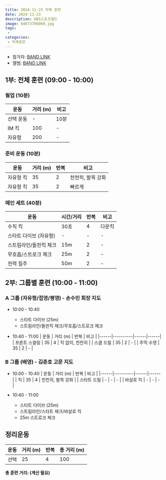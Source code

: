 ```yaml
---
title: 2024-11-23 자체 훈련
date: 2024-11-23
description: KBS스포츠월드
image: 64673706060.jpg
tags:
 - 
categories:
 - 자체훈련
---
```


- 참가자: [BAND LINK](https://band.us/band/93484357/schedule/4%2F93484357%2F515544306%2F19700101)
- 앨범: [BAND LINK](https://band.us/band/93484357/album/83386076)


## 1부: 전체 훈련 (09:00 - 10:00)

### 웜업 (10분)
| 운동 | 거리 (m) | 비고 |
|------|----------|------|
| 선택 운동 | - | 10분 |
| IM 킥 | 100 | - |
| 자유형 | 200 | - |

### 준비 운동 (10분)
| 운동 | 거리 (m) | 반복 | 비고 |
|------|----------|------|------|
| 자유형 킥 | 35 | 2 | 천천히, 발목 강화 |
| 자유형 킥 | 35 | 2 | 빠르게 |

### 메인 세트 (40분)
| 운동 | 시간/거리 | 반복 | 비고 |
|------|-----------|------|------|
| 수직 킥 | 30초 | 4 | 다운킥 |
| 스타트 다이브 (자유형) | - | - | - |
| 스트림라인/돌핀킥 체크 | 15m | 2 | - |
| 무호흡/스트로크 체크 | 25m | 2 | - |
| 전력 질주 | 50m | 2 | - |

## 2부: 그룹별 훈련 (10:00 - 11:00)

### A 그룹 (자유형/접영/평영) - 손수민 회장 지도
* 10:00 - 10:40
  - 스타트 다이브 (25m)
  - 스트림라인/돌핀킥 체크/무호흡/스트로크 체크

* 10:40 - 11:00
  | 운동 | 거리 (m) | 반복 | 비고 |
  |------|----------|------|------|
  | 프론트 스컬링 | 35 | 4 | 킥 없이, 천천히 |
  | 스쿱 드릴 | 35 | 2 | - |
  | 주먹 수영 | 35 | 2 | - |

### B 그룹 (배영) - 김춘호 고문 지도
* 10:00 - 10:40
  | 운동 | 거리 (m) | 반복 | 비고 |
  |------|----------|------|------|
  | 킥 | 35 | 4 | 천천히, 발목 강화 |
  | 스타트 드릴 | - | - | - |
  | 바살로 킥 | - | - | - |

* 10:40 - 11:00
  - 스타트 다이브 (25m)
  - 스트림라인/스타트 체크/바살로 킥
  - 25m 스트로크 체크

## 정리운동
| 운동 | 거리 (m) | 반복 | 총 거리 (m) |
|------|----------|------|-------------|
| 선택 | 25 | 4 | 100 |

**총 훈련 거리: (계산 필요)**